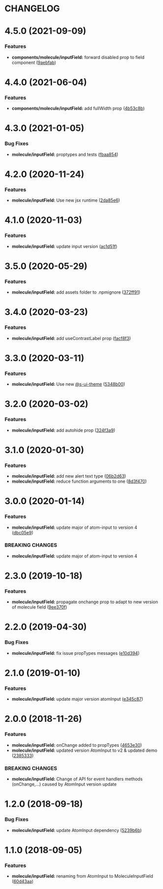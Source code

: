 # CHANGELOG

# 4.5.0 (2021-09-09)


### Features

* **components/molecule/inputField:** forward disabled prop to field component ([9aebfab](https://github.com/SUI-Components/sui-components/commit/9aebfab586bc85a97fa8d20eca2e0a26c41cca1c))



# 4.4.0 (2021-06-04)


### Features

* **components/molecule/inputField:** add fullWidth prop ([4b53c8b](https://github.com/SUI-Components/sui-components/commit/4b53c8b0b31a654c1bba22073252c1ed634ca2ee))



# 4.3.0 (2021-01-05)


### Bug Fixes

* **molecule/inputField:** proptypes and tests ([fbaa854](https://github.com/SUI-Components/sui-components/commit/fbaa854418b8ebd54b8de037a52feb313de0d05a))



# 4.2.0 (2020-11-24)


### Features

* **molecule/inputField:** Use new jsx runtime ([2da85e6](https://github.com/SUI-Components/sui-components/commit/2da85e6cd4fc4321309113fe4a09c6230aff8e8f))



# 4.1.0 (2020-11-03)


### Features

* **molecule/inputField:** update input version ([ac1d51f](https://github.com/SUI-Components/sui-components/commit/ac1d51f1f872b276676feeddeb180c9e42eee577))



# 3.5.0 (2020-05-29)


### Features

* **molecule/inputField:** add assets folder to .npmignore ([372ff91](https://github.com/SUI-Components/sui-components/commit/372ff914c6e15538934fa8e5a21557436f7bfec6))



# 3.4.0 (2020-03-23)


### Features

* **molecule/inputField:** add useContrastLabel prop ([facf8f3](https://github.com/SUI-Components/sui-components/commit/facf8f3879a87f0b893b49a910ad45d4bbdd6daf))



# 3.3.0 (2020-03-11)


### Features

* **molecule/inputField:** Use new [@s-ui-theme](https://github.com/s-ui-theme) ([5348b00](https://github.com/SUI-Components/sui-components/commit/5348b00a6eb5e46f53bcae27fff0944d502d54c3))



# 3.2.0 (2020-03-02)


### Features

* **molecule/inputField:** add autohide prop ([324f3a9](https://github.com/SUI-Components/sui-components/commit/324f3a91d2b3c3adf6b01611ba018d920d2bb78e))



# 3.1.0 (2020-01-30)


### Features

* **molecule/inputField:** add new alert text type ([06b2d63](https://github.com/SUI-Components/sui-components/commit/06b2d63fcc37088f5f8ab554f5c26efbf6b32d76))
* **molecule/inputField:** reduce function arguments to one ([8d3f470](https://github.com/SUI-Components/sui-components/commit/8d3f470055130ac2dd873312bf268202730130a8))



# 3.0.0 (2020-01-14)


### Features

* **molecule/inputField:** update major of atom-input to version 4 ([dbc05e9](https://github.com/SUI-Components/sui-components/commit/dbc05e9cf1a3f85a25c1fdce8c1f5170ec978185))


### BREAKING CHANGES

* **molecule/inputField:** update major of atom-input to version 4



# 2.3.0 (2019-10-18)


### Features

* **molecule/inputField:** propagate onchange prop to adapt to new version of molecule field ([9ee370f](https://github.com/SUI-Components/sui-components/commit/9ee370fc2017688512d9e402434f5a064d5cf727))



# 2.2.0 (2019-04-30)


### Bug Fixes

* **molecule/inputField:** fix issue propTypes messages ([e10d394](https://github.com/SUI-Components/sui-components/commit/e10d39417198519de1d5963e44d19977919a40cc))



# 2.1.0 (2019-01-10)


### Features

* **molecule/inputField:** update major version atomInput ([e345c87](https://github.com/SUI-Components/sui-components/commit/e345c87141f454a50ac5c31ea239919d4d1a2b36))



# 2.0.0 (2018-11-26)


### Features

* **molecule/inputField:** onChange added to propTypes ([4653e30](https://github.com/SUI-Components/sui-components/commit/4653e30d932ba94b25dfb4ed8fb6c59a5ff77e79))
* **molecule/inputField:** updated version AtomInput to v2 & updated demo ([2385333](https://github.com/SUI-Components/sui-components/commit/2385333723342b21b58d2b49f3d8eec7aac067c2))


### BREAKING CHANGES

* **molecule/inputField:** Change of API for event handlers methods (onChange,...) caused by AtomInput version update



# 1.2.0 (2018-09-18)


### Bug Fixes

* **molecule/inputField:** update AtomInput dependency ([5239b6b](https://github.com/SUI-Components/sui-components/commit/5239b6bff8b589c192d3499750a8231486d4d23f))



# 1.1.0 (2018-09-05)


### Features

* **molecule/inputField:** renaming from AtomInput to MoleculeInputField ([60d43aa](https://github.com/SUI-Components/sui-components/commit/60d43aa3dfa1dcd7bcdaa9847d696347f88ef88c))



